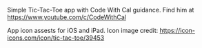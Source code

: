 Simple Tic-Tac-Toe app with Code With Cal guidance.
Find him at https://www.youtube.com/c/CodeWithCal

App icon assests for iOS and iPad.
Icon image credit: https://icon-icons.com/icon/tic-tac-toe/39453
